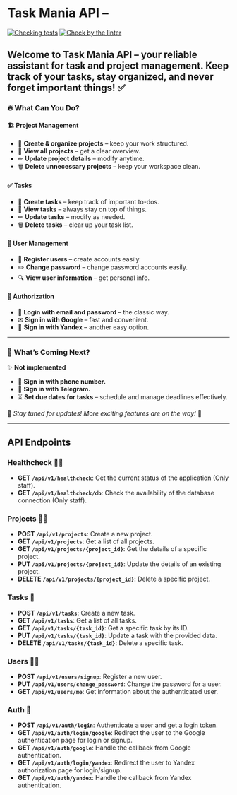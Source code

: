 # **Task Mania API** –
[![Checking tests](https://github.com/hagp55/task-mania/actions/workflows/test.ci.yaml/badge.svg)](https://github.com/hagp55/task-mania/actions/workflows/test.ci.yaml)
[![Check by the linter](https://github.com/hagp55/task-mania/actions/workflows/linter.ci.yaml/badge.svg)](https://github.com/hagp55/task-mania/actions/workflows/linter.ci.yaml)


## Welcome to **Task Mania API** – your reliable assistant for task and project management. Keep track of your tasks, stay organized, and never forget important things! ✅

### 🔥 **What Can You Do?**

#### 🏗 **Project Management**
- 📌 **Create & organize projects** – keep your work structured.
- 📖 **View all projects** – get a clear overview.
- ✏ **Update project details** – modify anytime.
- 🗑 **Delete unnecessary projects** – keep your workspace clean.

#### ✅ **Tasks**
- 📝 **Create tasks** – keep track of important to-dos.
- 📖 **View tasks** – always stay on top of things.
- ✏ **Update tasks** – modify as needed.
- 🗑 **Delete tasks** – clear up your task list.

#### 👤 **User Management**
- 🔹 **Register users** – create accounts easily.
- ✏️ **Change password** – change password accounts easily.
- 🔍 **View user information** – get personal info.

#### 🔐 **Authorization**
- 🔑 **Login with email and password** – the classic way.
- ✉ **Sign in with Google** – fast and convenient.
- 📨 **Sign in with Yandex** – another easy option.

---

### 🔮 **What’s Coming Next?**
✨ **Not implemented**
- 📱 **Sign in with phone number.**
- 💬 **Sign in with Telegram.**
- ⏳ **Set due dates for tasks** – schedule and manage deadlines effectively.

📌 *Stay tuned for updates! More exciting features are on the way!* 🚀

---

## API Endpoints

### Healthcheck 👨‍⚕️
- **GET `/api/v1/healthcheck`**: Get the current status of the application (Only staff).
- **GET `/api/v1/healthcheck/db`**: Check the availability of the database connection (Only staff).

### Projects 👨‍💻
- **POST `/api/v1/projects`**: Create a new project.
- **GET `/api/v1/projects`**: Get a list of all projects.
- **GET `/api/v1/projects/{project_id}`**: Get the details of a specific project.
- **PUT `/api/v1/projects/{project_id}`**: Update the details of an existing project.
- **DELETE `/api/v1/projects/{project_id}`**: Delete a specific project.

### Tasks 📆
- **POST `/api/v1/tasks`**: Create a new task.
- **GET `/api/v1/tasks`**: Get a list of all tasks.
- **GET `/api/v1/tasks/{task_id}`**: Get a specific task by its ID.
- **PUT `/api/v1/tasks/{task_id}`**: Update a task with the provided data.
- **DELETE `/api/v1/tasks/{task_id}`**: Delete a specific task.

### Users 👨‍🦱
- **POST `/api/v1/users/signup`**: Register a new user.
- **PUT `/api/v1/users/change_password`**: Change the password for a user.
- **GET `/api/v1/users/me`**: Get information about the authenticated user.

### Auth 🔐
- **POST `/api/v1/auth/login`**: Authenticate a user and get a login token.
- **GET `/api/v1/auth/login/google`**: Redirect the user to the Google authentication page for login or signup.
- **GET `/api/v1/auth/google`**: Handle the callback from Google authentication.
- **GET `/api/v1/auth/login/yandex`**: Redirect the user to Yandex authorization page for login/signup.
- **GET `/api/v1/auth/yandex`**: Handle the callback from Yandex authentication.
